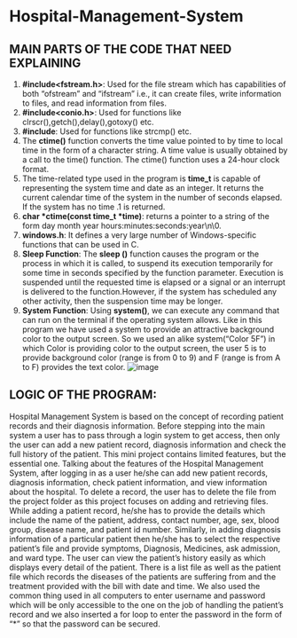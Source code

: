 # Hospital-Management-System
## MAIN PARTS OF THE CODE THAT NEED EXPLAINING
1) **#include<fstream.h>**: Used for the file stream which has capabilities of both “ofstream” and “ifstream” i.e., it can create files, write information to files, and read information from files.
2) **#include<conio.h>**: Used for functions like clrscr(),getch(),delay(),gotoxy() etc.
3) **#include<string>**: Used for functions like strcmp() etc.
4) The **ctime()** function converts the time value pointed to by time to local time in the form of a character string. A time value is usually obtained by a call to the time() function. The ctime() function uses a 24-hour clock format.
5) The time-related type used in the program is **time_t** is capable of representing the system time and date as an integer. It returns the current calendar time of the system in the number of seconds elapsed. If the system has no time .1 is returned.
6) **char *ctime(const time_t *time)**: returns a pointer to a string of the form day month year hours:minutes:seconds:year\n\0.
7) **windows.h**: It defines a very large number of Windows-specific functions that can be used in C.
8) **Sleep Function**: The **sleep ()** function causes the program or the process in which it is called, to suspend its execution temporarily for some time in seconds specified by the function parameter. Execution is suspended until the requested time is elapsed or a signal or an interrupt is delivered to the function.However, if the system has scheduled any other activity, then the suspension time may be longer.
9) **System Function**: Using **system()**, we can execute any command that can run on the terminal if the operating system allows. Like in this program we have used a system to provide an attractive background color to the output screen. So we used an alike system(“Color 5F”) in which Color is providing color to the output screen, the user 5 is to provide background color (range is from 0 to 9) and F (range is from A to F) provides the text color.
  ![image](https://user-images.githubusercontent.com/80753977/175810117-caa77eb3-e854-4709-8096-08557d69b0b7.png)

  ## LOGIC OF THE PROGRAM:
  Hospital Management System is based on the concept of recording patient records and their diagnosis information. Before stepping into the main system a user has to pass through a login system to get access, then only the user can add a new patient record, diagnosis information and check the full history of the patient. This mini project contains limited features, but the essential one. 
Talking about the features of the Hospital Management System, after logging in as a user he/she can add new patient records, diagnosis information, check patient information, and view information about the hospital. To delete a record, the user has to delete the file from the project folder as this project focuses on adding and retrieving files. While adding a patient record, he/she has to provide the details which include the name of the patient, address, contact number, age, sex, blood group, disease name, and patient id number. Similarly, in adding diagnosis information of a particular patient then he/she has to select the respective patient’s file and provide symptoms, Diagnosis, Medicines, ask admission, and ward type. The user can view the patient’s history easily as which displays every detail of the patient. 
There is a list file as well as the patient file which records the diseases of the patients are suffering from and the treatment provided with the bill with date and time. We also used the common thing used in all computers to enter username and password which will be only accessible to the one on the job of handling the patient’s record and we also inserted a for loop to enter the password in the form of “*” so that the password can be secured. 

